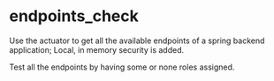 # endpoints_check

Use the actuator to get all the available endpoints of a spring backend application; 
Local, in memory security is added. 

Test all the endpoints by having some or none roles assigned. 
